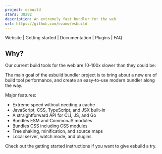 ```yaml
---
project: esbuild
stars: 38292
description: An extremely fast bundler for the web
url: https://github.com/evanw/esbuild
---
```


  
Website | Getting started | Documentation | Plugins | FAQ

Why?
----

Our current build tools for the web are 10-100x slower than they could be:

The main goal of the esbuild bundler project is to bring about a new era of build tool performance, and create an easy-to-use modern bundler along the way.

Major features:

-   Extreme speed without needing a cache
-   JavaScript, CSS, TypeScript, and JSX built-in
-   A straightforward API for CLI, JS, and Go
-   Bundles ESM and CommonJS modules
-   Bundles CSS including CSS modules
-   Tree shaking, minification, and source maps
-   Local server, watch mode, and plugins

Check out the getting started instructions if you want to give esbuild a try.
